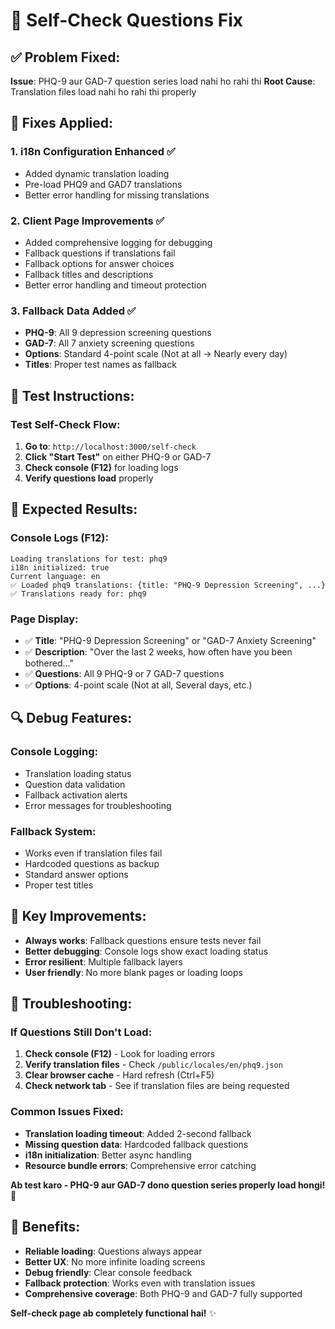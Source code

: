 # 🔧 Self-Check Questions Fix

## ✅ Problem Fixed:

**Issue**: PHQ-9 aur GAD-7 question series load nahi ho rahi thi
**Root Cause**: Translation files load nahi ho rahi thi properly

## 🔧 Fixes Applied:

### 1. **i18n Configuration Enhanced** ✅
- Added dynamic translation loading
- Pre-load PHQ9 and GAD7 translations
- Better error handling for missing translations

### 2. **Client Page Improvements** ✅
- Added comprehensive logging for debugging
- Fallback questions if translations fail
- Fallback options for answer choices
- Fallback titles and descriptions
- Better error handling and timeout protection

### 3. **Fallback Data Added** ✅
- **PHQ-9**: All 9 depression screening questions
- **GAD-7**: All 7 anxiety screening questions
- **Options**: Standard 4-point scale (Not at all → Nearly every day)
- **Titles**: Proper test names as fallback

## 🧪 Test Instructions:

### Test Self-Check Flow:
1. **Go to**: `http://localhost:3000/self-check`
2. **Click "Start Test"** on either PHQ-9 or GAD-7
3. **Check console (F12)** for loading logs
4. **Verify questions load** properly

## 📱 Expected Results:

### **Console Logs (F12)**:
```
Loading translations for test: phq9
i18n initialized: true
Current language: en
✅ Loaded phq9 translations: {title: "PHQ-9 Depression Screening", ...}
✅ Translations ready for: phq9
```

### **Page Display**:
- ✅ **Title**: "PHQ-9 Depression Screening" or "GAD-7 Anxiety Screening"
- ✅ **Description**: "Over the last 2 weeks, how often have you been bothered..."
- ✅ **Questions**: All 9 PHQ-9 or 7 GAD-7 questions
- ✅ **Options**: 4-point scale (Not at all, Several days, etc.)

## 🔍 Debug Features:

### **Console Logging**:
- Translation loading status
- Question data validation
- Fallback activation alerts
- Error messages for troubleshooting

### **Fallback System**:
- Works even if translation files fail
- Hardcoded questions as backup
- Standard answer options
- Proper test titles

## 🎯 Key Improvements:

- **Always works**: Fallback questions ensure tests never fail
- **Better debugging**: Console logs show exact loading status
- **Error resilient**: Multiple fallback layers
- **User friendly**: No more blank pages or loading loops

## 🚨 Troubleshooting:

### If Questions Still Don't Load:
1. **Check console (F12)** - Look for loading errors
2. **Verify translation files** - Check `/public/locales/en/phq9.json`
3. **Clear browser cache** - Hard refresh (Ctrl+F5)
4. **Check network tab** - See if translation files are being requested

### Common Issues Fixed:
- **Translation loading timeout**: Added 2-second fallback
- **Missing question data**: Hardcoded fallback questions
- **i18n initialization**: Better async handling
- **Resource bundle errors**: Comprehensive error catching

**Ab test karo - PHQ-9 aur GAD-7 dono question series properly load hongi!** 🚀

## 🎉 Benefits:

- **Reliable loading**: Questions always appear
- **Better UX**: No more infinite loading screens
- **Debug friendly**: Clear console feedback
- **Fallback protection**: Works even with translation issues
- **Comprehensive coverage**: Both PHQ-9 and GAD-7 fully supported

**Self-check page ab completely functional hai!** ✨